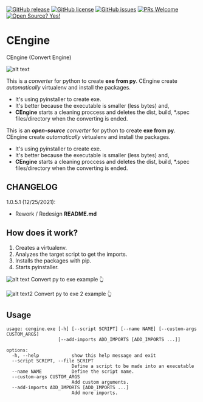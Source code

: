 [![GitHub release](https://img.shields.io/github/release/Da4ndo/CEngine)](https://gitHub.com/Da4ndo/CEngine/releases/)
[![GitHub license](https://img.shields.io/github/license/Da4ndo/CEngine)](https://github.com/Da4ndo/CEngine/blob/master/LICENSE)
[![GitHub issues](https://img.shields.io/github/issues/Da4ndo/CEngine)](https://GitHub.com/Da4ndo/CEngine/issues/)
[![PRs Welcome](https://img.shields.io/badge/PRs-welcome-brightgreen.svg?style=flat-square)](http://makeapullrequest.com)
[![Open Source? Yes!](https://badgen.net/badge/Open%20Source%20%3F/Yes%21/blue?icon=github)](https://github.com/Da4ndo/CEngine)

# CEngine

CEngine (Convert Engine)

![alt text](https://github.com/Mesteri05/CEngine/blob/main/images/cengine.icon.jpg?size=440x281)

This is a *converter* for python to create **exe from py**. CEngine create *automatically* virtualenv and install the packages.

- It's using pyinstaller to create exe. 
- It's better because the executable is smaller (less bytes) and,
- **CEngine** starts a cleaning proccess and
deletes the dist, build, *.spec files/directory when the converting is ended.


This is an ***open-source*** *converter* for python to create **exe from py**. CEngine create *automatically* virtualenv and install the packages.

- It's using pyinstaller to create exe. 
- It's better because the executable is smaller (less bytes) and,
- **CEngine** starts a cleaning proccess and deletes the dist, build, *.spec files/directory when the converting is ended.

## CHANGELOG

1.0.5.1 (12/25/2021):

- Rework / Redesign **README.md**

## How does it work?

1. Creates a virtualenv.
2. Analyzes the target script to get the imports.
3. Installs the packages with pip.
4. Starts pyinstaller.


![alt text](https://github.com/Mesteri05/CEngine/blob/main/images/running_in_console.png)
Convert py to exe example 👆

![alt text2](https://github.com/Mesteri05/CEngine/blob/main/images/running_in_console2.png)
Convert py to exe 2 example 👆

## Usage

```
usage: cengine.exe [-h] [--script SCRIPT] [--name NAME] [--custom-args CUSTOM_ARGS]
                   [--add-imports ADD_IMPORTS [ADD_IMPORTS ...]]

options:
  -h, --help            show this help message and exit
  --script SCRIPT, --file SCRIPT
                        Define a script to be made into an executable
  --name NAME           Define the script name.
  --custom-args CUSTOM_ARGS
                        Add custom arguments.
  --add-imports ADD_IMPORTS [ADD_IMPORTS ...]
                        Add more imports.
```
